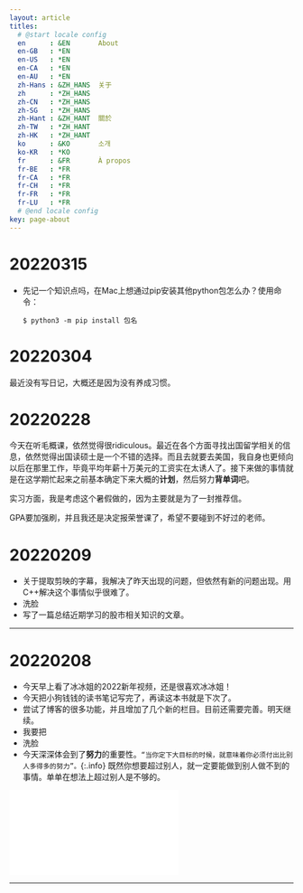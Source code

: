 ```yaml
---
layout: article
titles:
  # @start locale config
  en      : &EN       About
  en-GB   : *EN
  en-US   : *EN
  en-CA   : *EN
  en-AU   : *EN
  zh-Hans : &ZH_HANS  关于
  zh      : *ZH_HANS
  zh-CN   : *ZH_HANS
  zh-SG   : *ZH_HANS
  zh-Hant : &ZH_HANT  關於
  zh-TW   : *ZH_HANT
  zh-HK   : *ZH_HANT
  ko      : &KO       소개
  ko-KR   : *KO
  fr      : &FR       À propos
  fr-BE   : *FR
  fr-CA   : *FR
  fr-CH   : *FR
  fr-FR   : *FR
  fr-LU   : *FR
  # @end locale config
key: page-about
---
```






# 20220315

* 先记一个知识点吗，在Mac上想通过pip安装其他python包怎么办？使用命令：

  ```shell
  $ python3 -m pip install 包名
  ```

  



# 20220304

最近没有写日记，大概还是因为没有养成习惯。



# 20220228

今天在听毛概课，依然觉得很ridiculous。最近在各个方面寻找出国留学相关的信息，依然觉得出国读硕士是一个不错的选择。而且去就要去美国，我自身也更倾向以后在那里工作，毕竟平均年薪十万美元的工资实在太诱人了。接下来做的事情就是在这学期忙起来之前基本确定下来大概的**计划**，然后努力**背单词**吧。

实习方面，我是考虑这个暑假做的，因为主要就是为了一封推荐信。

GPA要加强刷，并且我还是决定报荣誉课了，希望不要碰到不好过的老师。



# 20220209

* 关于提取剪映的字幕，我解决了昨天出现的问题，但依然有新的问题出现。用C++解决这个事情似乎很难了。
* 洗脸
* 写了一篇总结近期学习的股市相关知识的文章。

---

# 20220208

* 今天早上看了冰冰姐的2022新年视频，还是很喜欢冰冰姐！
* 今天把小狗钱钱的读书笔记写完了，再读这本书就是下次了。
* 尝试了博客的很多功能，并且增加了几个新的栏目。目前还需要完善。明天继续。
* 我要把
* 洗脸
* 今天深深体会到了**努力**的重要性。`“当你定下大目标的时候，就意味着你必须付出比别人多得多的努力”。`{:.info} 既然你想要超过别人，就一定要能做到别人做不到的事情。单单在想法上超过别人是不够的。

<iframe src="//player.bilibili.com/player.html?aid=295177311&bvid=BV1EF411i7eg&cid=472545245&page=1" scrolling="no" border="0" frameborder="no" framespacing="0" allowfullscreen="true"> </iframe>

---

